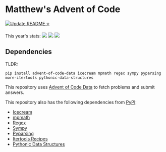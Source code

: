 # Matthew's Advent of Code

[![Update README ⭐](https://github.com/colematt/advent-code/actions/workflows/update-readme.yml/badge.svg?branch=main)](https://github.com/colematt/advent-code/actions/workflows/update-readme.yml)

This year's stats:
![](https://img.shields.io/badge/day%20📅-17-blue)
![](https://img.shields.io/badge/stars%20⭐-2-yellow) 
![](https://img.shields.io/badge/days%20completed-1-red)

## Dependencies

TLDR:
```
pip install advent-of-code-data icecream mpmath regex sympy pyparsing more-itertools pythonic-data-structures
```

This repository uses [Advent of Code Data](https://github.com/wimglenn/advent-of-code-data) to fetch problems and submit answers.

This repository also has the following dependencies from [PyPI](https://pypi.org/):

- [Icecream](https://pypi.org/project/icecream/)
- [mpmath](https://pypi.org/project/mpmath/)
- [Regex](https://pypi.org/project/regex/)
- [Sympy](https://pypi.org/project/sympy/)
- [Pyparsing](https://pypi.org/project/pyparsing/)
- [Itertools Recipes](https://pypi.org/project/more-itertools)
- [Pythonic Data Structures](https://pypi.org/project/pythonic-data-structures/)
